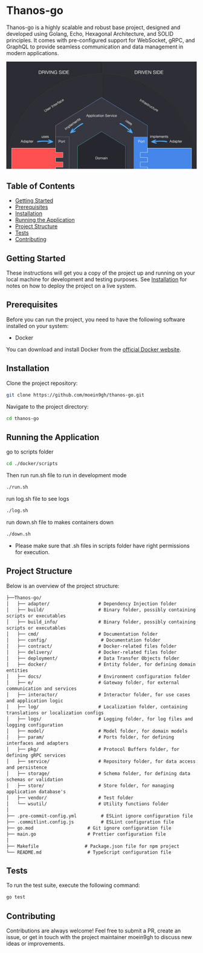 # Thanos-go

Thanos-go is a highly scalable and robust base project, designed and developed using Golang, Echo, Hexagonal
Architecture, and SOLID principles. It comes with pre-configured support for WebSocket, gRPC, and GraphQL to provide
seamless communication and data management in modern applications.

![Hexagonal Architecture](https://github.com/moein9gh/Thanos/blob/main/hexagonal-arch.png?raw=true)

## Table of Contents

- [Getting Started](#getting-started)
- [Prerequisites](#prerequisites)
- [Installation](#installation)
- [Running the Application](#running-the-application)
- [Project Structure](#project-structure)
- [Tests](#tests)
- [Contributing](#contributing)

## Getting Started

These instructions will get you a copy of the project up and running on your local machine for development and testing
purposes. See [Installation](#installation) for notes on how to deploy the project on a live system.

## Prerequisites

Before you can run the project, you need to have the following software installed on your system:

- Docker

You can download and install Docker from the [official Docker website](https://docker.com/).

## Installation

Clone the project repository:

```bash
git clone https://github.com/moein9gh/thanos-go.git
```

Navigate to the project directory:

```bash
cd thanos-go
```

## Running the Application

go to scripts folder

```bash
cd ./docker/scripts
```

Then run run.sh file to run in development mode

```bash
./run.sh
```

run log.sh file to see logs

```bash
./log.sh
```

run down.sh file to makes containers down

```bash
./down.sh
```

* Please make sure that .sh files in scripts folder have right permissions for execution.

## Project Structure

Below is an overview of the project structure:

```
├──Thanos-go/
│   ├── adapter/                  # Dependency Injection folder
│   ├── build/                    # Binary folder, possibly containing scripts or executables
│   ├── build_info/               # Binary folder, possibly containing scripts or executables
│   ├── cmd/                      # Documentation folder
│   ├── config/                    # Documentation folder
│   ├── contract/                 # Docker-related files folder
│   ├── delivery/                 # Docker-related files folder
│   ├── deployment/               # Data Transfer Objects folder
│   ├── docker/                   # Entity folder, for defining domain entities
│   ├── docs/                     # Environment configuration folder
│   ├── e/                        # Gateway folder, for external communication and services
│   ├── interactor/               # Interactor folder, for use cases and application logic
│   ├── log/                      # Localization folder, containing translations or localization configs
│   ├── logs/                     # Logging folder, for log files and logging configuration
│   ├── model/                    # Model folder, for domain models
│   ├── param/                    # Ports folder, for defining interfaces and adapters
│   ├── pkg/                      # Protocol Buffers folder, for defining gRPC services
│   ├── service/                  # Repository folder, for data access and persistence
│   ├── storage/                  # Schema folder, for defining data schemas or validation
│   ├── store/                    # Store folder, for managing application database's
│   ├── vendor/                   # Test folder
│   └── wsutil/                   # Utility functions folder
│
├── .pre-commit-config.yml         # ESLint ignore configuration file
├── .commitlint.config.js          # ESLint configuration file
├── go.mod                    # Git ignore configuration file
├── main.go                   # Prettier configuration file
│
├── Makefile                 # Package.json file for npm project
└── README.md                 # TypeScript configuration file

```

## Tests

To run the test suite, execute the following command:

```bash
go test
```

## Contributing

Contributions are always welcome! Feel free to submit a PR, create an issue, or get in touch with the project
maintainer moein9gh to discuss new ideas or improvements.
